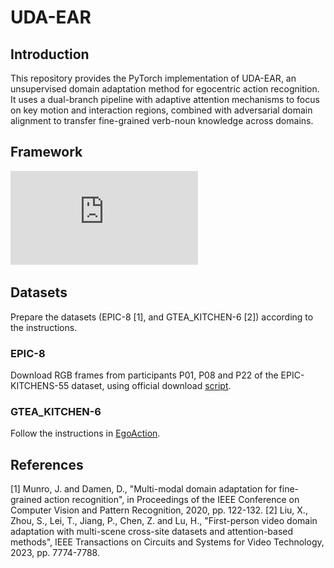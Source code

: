 # UDA-EAR
## Introduction
This repository provides the PyTorch implementation of UDA-EAR, an unsupervised domain adaptation method for egocentric action recognition. It uses a dual-branch pipeline with adaptive attention mechanisms to focus on key motion and interaction regions, combined with adversarial domain alignment to transfer fine-grained verb-noun knowledge across domains. 

## Framework
![](https://github.com/zou-y23/UDA-EAR/blob/f14828aea76c51e9ceecf0d3f1c9fa3173a70005/framework.pdf)

## Datasets
Prepare the datasets (EPIC-8 [1], and GTEA_KITCHEN-6 [2]) according to the instructions.

### EPIC-8
Download RGB frames from participants P01, P08 and P22 of the EPIC-KITCHENS-55 dataset, using official download [script](https://github.com/epic-kitchens/epic-kitchens-download-scripts). 

### GTEA_KITCHEN-6
Follow the instructions in [EgoAction](https://github.com/XianyuanLiu/EgoAction).

## References
[1] Munro, J. and Damen, D., "Multi-modal domain adaptation for fine-grained action recognition", in Proceedings of the IEEE Conference on Computer Vision and Pattern Recognition, 2020, pp. 122-132.
[2] Liu, X., Zhou, S., Lei, T., Jiang, P., Chen, Z. and Lu, H., "First-person video domain adaptation with multi-scene cross-site datasets and attention-based methods", IEEE Transactions on Circuits and Systems for Video Technology, 2023, pp. 7774-7788.
